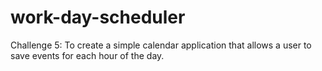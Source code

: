 # work-day-scheduler
Challenge 5: To create a simple calendar application that allows a user to save events for each hour of the day. 
